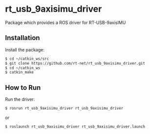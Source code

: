 # rt_usb_9axisimu_driver
Package which provides a ROS driver for RT-USB-9axisIMU

## Installation

Install the package:

```sh
$ cd ~/catkin_ws/src
$ git clone https://github.com/rt-net/rt_usb_9axisimu_driver.git
$ cd ~/catkin_ws
$ catkin_make
```

## How to Run

Run the driver:

```sh
$ rosrun rt_usb_9axisimu_driver rt_usb_9axisimu_driver
```

or

```sh
$ roslaunch rt_usb_9axisimu_driver rt_usb_9axisimu_driver.launch
```
